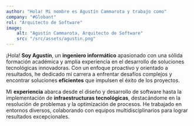 ```yaml
---
author: "Hola! Mi nombre es Agustín Cammarota y trabajo como"
company: "#Globant"
rol: "Arquitecto de Software"
image: 
    alt: "Agustín Cammarota, Arquitecto de Software"
    src: "/src/assets/agustin.png" 
---
```

¡Hola! **Soy Agustín**, un **ingeniero informático** apasionado con una sólida formación académica y amplia experiencia en el desarrollo de soluciones tecnológicas innovadoras. Con un enfoque proactivo y orientado a resultados, he dedicado mi carrera a enfrentar desafíos complejos y encontrar soluciones **eficientes** que impulsen el éxito de los proyectos.

Mi **experiencia** abarca desde el diseño y desarrollo de software hasta la implementación de **infraestructuras tecnológicas**, destacándome en la resolución de problemas y la optimización de procesos. He trabajado en entornos diversos, colaborando con equipos multidisciplinarios para lograr resultados excepcionales.
